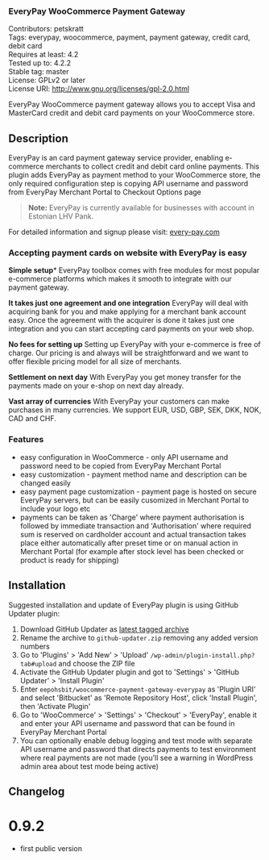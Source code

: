### EveryPay WooCommerce Payment Gateway ###
Contributors: petskratt  
Tags: everypay, woocommerce, payment, payment gateway, credit card, debit card  
Requires at least: 4.2  
Tested up to: 4.2.2  
Stable tag: master  
License: GPLv2 or later  
License URI: http://www.gnu.org/licenses/gpl-2.0.html  

EveryPay WooCommerce payment gateway allows you to accept Visa and MasterCard
credit and debit card payments on your WooCommerce store.

## Description ##

EveryPay is an card payment gateway service provider, enabling e-commerce merchants
to collect credit and debit card online payments. This plugin adds EveryPay as
payment method to your WooCommerce store, the only required configuration step
is copying API username and password from EveryPay Merchant Portal to Checkout Options
page

> **Note:** EveryPay is currently available for businesses with account in Estonian LHV Pank.

For detailed information and signup please visit: [every-pay.com](https://every-pay.com)

### Accepting payment cards on website with EveryPay is easy ###

**Simple setup***
EveryPay toolbox comes with free modules for most popular e-commerce platforms which makes it smooth to integrate with our payment gateway.

**It takes just one agreement and one integration**
EveryPay will deal with acquiring bank for you and make applying for a merchant bank account easy. Once the agreement with the acquirer is done it takes just one integration and you can start accepting card payments on your web shop.

**No fees for setting up**
Setting up EveryPay with your e-commerce is free of charge. Our pricing is and always will be straightforward and we want to offer flexible pricing model for all size of merchants.

**Settlement on next day**
With EveryPay you get money transfer for the payments made on your e-shop on next day already.

**Vast array of currencies**
With EveryPay your customers can make purchases in many currencies. We support  EUR, USD, GBP, SEK, DKK, NOK, CAD  and CHF.

### Features ##

* easy configuration in WooCommerce - only API username and password need to be copied from EveryPay Merchant Portal
* easy customization - payment method name and description can be changed easily
* easy payment page customization - payment page is hosted on secure EveryPay servers, but can be easily cusomized in Merchant Portal to include your logo etc
* payments can be taken as 'Charge' where payment authorisation is followed by immediate transaction and 'Authorisation' where required sum is reserved on cardholder account and actual transaction takes place either automatically after preset time or on manual action in Merchant Portal (for example after stock level has been checked or product is ready for shipping)

## Installation ##

Suggested installation and update of EveryPay plugin is using GitHub Updater plugin:

1. Download GitHub Updater as [latest tagged archive](https://github.com/afragen/github-updater/releases)
1. Rename the archive to `github-updater.zip` removing any added version numbers
1. Go to 'Plugins' > 'Add New' > 'Upload' `/wp-admin/plugin-install.php?tab#upload` and choose the ZIP file
1. Activate the GitHub Updater plugin and got to 'Settings' > 'GitHub Updater' > 'Install Plugin'
1. Enter `eepohsbit/woocommerce-payment-gateway-everypay` as 'Plugin URI' and select 'Bitbucket' as 'Remote Repository Host', click 'Install Plugin', then 'Activate Plugin'
1. Go to 'WooCommerce' > 'Settings' > 'Checkout' > 'EveryPay', enable it and enter your API username and password that can be found in EveryPay Merchant Portal
1. You can optionally enable debug logging and test mode with separate API username and password that directs payments to test environment where real payments are not made (you'll see a warning in WordPress admin area about test mode being active)

## Changelog ##

# 0.9.2 #
* first public version
